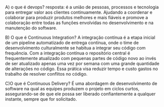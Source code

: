 A) o que é devops?
resposta: é a união de pessoas, processos e tecnologia para entregar valor aos clientes continuamente. Ajudando a  coordenar e colaborar para produzir produtos melhores e mais fiáveis e promove a colaboração entre todas as funções envolvidas no desenvolvimento e na manutenção do software.

B) O que é Continuous Integration?
A integração contínua é a etapa inicial de um pipeline automatizado de entrega contínua, onde o time de desenvolvimento culturalmente se habitua a integrar seu código com frequência.
Com a integração contínua o repositório central é frequentemente atualizado com pequenas partes de código novo ao invés de ser atualizado apenas uma vez por semana com uma grande quantidade de alterações no código. Essa prática visa reduzir tempo e custo gastos no trabalho de resolver conflitos no código.

C)O que é Continuous Delivery?
É uma abordagem de desenvolvimento de software na qual as equipes produzem o projeto em ciclos curtos, assegurando-se de que ele possa ser liberado confiantemente a qualquer instante, sempre que for solicitado.

